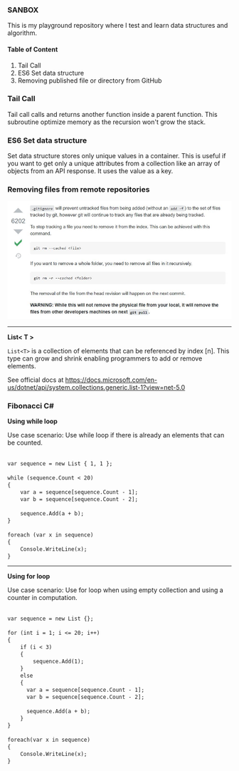 ### SANBOX

This is my playground repository where I test and learn data structures and algorithm.

#### Table of Content

1. Tail Call
2. ES6 Set data structure
3. Removing published file or directory from GitHub


### Tail Call

Tail call calls and returns another function inside a parent function. This subroutine optimize memory as the recursion won't grow the stack.

### ES6 Set data structure

Set data structure stores only unique values in a container. This is useful if you want to get only a unique attributes from a collection like an array of objects from an API response. It uses the value as a key. 

### Removing files from remote repositories

![rm cached](rmcached.jpg)

---

**List< T >**
  
``List<T>`` is a collection of elements that can be referenced by index [n]. This type can grow and shrink enabling programmers to add or remove elements.
  
  See official docs at https://docs.microsoft.com/en-us/dotnet/api/system.collections.generic.list-1?view=net-5.0
  

### Fibonacci C#

**Using while loop**

Use case scenario: Use while loop if there is already an elements that can be counted.

<pre><code>
var sequence = new List<int> { 1, 1 };

while (sequence.Count < 20)
{
    var a = sequence[sequence.Count - 1];
    var b = sequence[sequence.Count - 2];

    sequence.Add(a + b);
}

foreach (var x in sequence)
{
    Console.WriteLine(x);
}
</code></pre>

---

                           
**Using for loop**         
                           
Use case scenario: Use for loop when using empty collection and using a counter in  computation.
             
<pre><code>             
var sequence = new List<int> {};

for (int i = 1; i <= 20; i++)
{
    if (i < 3)
    {
        sequence.Add(1);
    }
    else
    {
      var a = sequence[sequence.Count - 1];
      var b = sequence[sequence.Count - 2];

      sequence.Add(a + b);
    }
}

foreach(var x in sequence)
{
    Console.WriteLine(x);
}
</code></pre>
